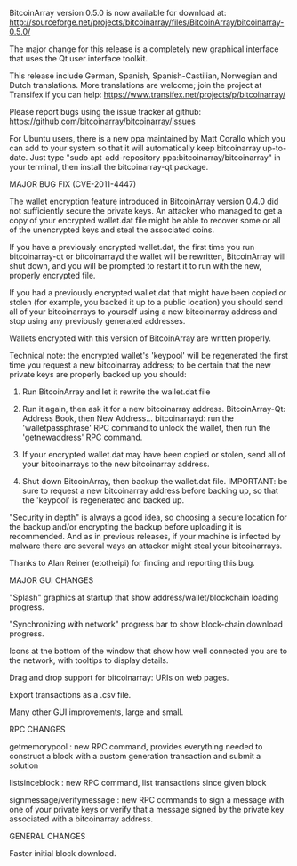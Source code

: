 BitcoinArray version 0.5.0 is now available for download at:
http://sourceforge.net/projects/bitcoinarray/files/BitcoinArray/bitcoinarray-0.5.0/

The major change for this release is a completely new graphical interface that uses the Qt user interface toolkit.

This release include German, Spanish, Spanish-Castilian, Norwegian and Dutch translations. More translations are welcome; join the project at Transifex if you can help:
https://www.transifex.net/projects/p/bitcoinarray/

Please report bugs using the issue tracker at github:
https://github.com/bitcoinarray/bitcoinarray/issues

For Ubuntu users, there is a new ppa maintained by Matt Corallo which you can add to your system so that it will automatically keep bitcoinarray up-to-date.  Just type "sudo apt-add-repository ppa:bitcoinarray/bitcoinarray" in your terminal, then install the bitcoinarray-qt package.

MAJOR BUG FIX  (CVE-2011-4447)

The wallet encryption feature introduced in BitcoinArray version 0.4.0 did not sufficiently secure the private keys. An attacker who
managed to get a copy of your encrypted wallet.dat file might be able to recover some or all of the unencrypted keys and steal the
associated coins.

If you have a previously encrypted wallet.dat, the first time you run bitcoinarray-qt or bitcoinarrayd the wallet will be rewritten, BitcoinArray will
shut down, and you will be prompted to restart it to run with the new, properly encrypted file.

If you had a previously encrypted wallet.dat that might have been copied or stolen (for example, you backed it up to a public
location) you should send all of your bitcoinarrays to yourself using a new bitcoinarray address and stop using any previously generated addresses.

Wallets encrypted with this version of BitcoinArray are written properly.

Technical note: the encrypted wallet's 'keypool' will be regenerated the first time you request a new bitcoinarray address; to be certain that the
new private keys are properly backed up you should:

1. Run BitcoinArray and let it rewrite the wallet.dat file

2. Run it again, then ask it for a new bitcoinarray address.
BitcoinArray-Qt: Address Book, then New Address...
bitcoinarrayd: run the 'walletpassphrase' RPC command to unlock the wallet,  then run the 'getnewaddress' RPC command.

3. If your encrypted wallet.dat may have been copied or stolen, send  all of your bitcoinarrays to the new bitcoinarray address.

4. Shut down BitcoinArray, then backup the wallet.dat file.
IMPORTANT: be sure to request a new bitcoinarray address before backing up, so that the 'keypool' is regenerated and backed up.

"Security in depth" is always a good idea, so choosing a secure location for the backup and/or encrypting the backup before uploading it is recommended. And as in previous releases, if your machine is infected by malware there are several ways an attacker might steal your bitcoinarrays.

Thanks to Alan Reiner (etotheipi) for finding and reporting this bug.

MAJOR GUI CHANGES

"Splash" graphics at startup that show address/wallet/blockchain loading progress.

"Synchronizing with network" progress bar to show block-chain download progress.

Icons at the bottom of the window that show how well connected you are to the network, with tooltips to display details.

Drag and drop support for bitcoinarray: URIs on web pages.

Export transactions as a .csv file.

Many other GUI improvements, large and small.

RPC CHANGES

getmemorypool : new RPC command, provides everything needed to construct a block with a custom generation transaction and submit a solution

listsinceblock : new RPC command, list transactions since given block

signmessage/verifymessage : new RPC commands to sign a message with one of your private keys or verify that a message signed by the private key associated with a bitcoinarray address.

GENERAL CHANGES

Faster initial block download.
